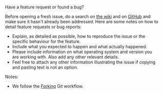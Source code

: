 Have a feature request or found a bug?

Before opening a fresh issue, do a search on [the wiki](http://robots.uc3m.es/index.php/TEO) and on [GitHub](https://github.com/roboticslab-uc3m/yarp-devices/issues?utf8=%E2%9C%93&q=is%3Aissue) and make sure it hasn't already been addressed. Here are some notes on how to detail feature requests or bug reports:
* Explain, as detailed as possible, how to reproduce the issue or the specific behaviour for the feature.
* Include what you expected to happen and what actually happened.
* Please include information on what operating system and version you are working with. Also add any other relevant details.
* Feel free to attach any other information illustrating the issue if copying and pasting text is not an option.

Notes:
* We follow the [Forking](https://www.atlassian.com/git/tutorials/comparing-workflows/forking-workflow/) Git workflow.
